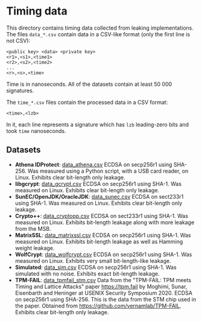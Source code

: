 # Timing data

This directory contains timing data collected from leaking implementations.
The files `data_*.csv` contain data in a CSV-like format (only the first line is not CSV):
```
<public key> <data> <private key>
<r1>,<s1>,<time1>
<r2>,<s2>,<time2>
...
<r>,<s>,<time>
```
Time is in nanoseconds. All of the datasets contain at least 50 000 signatures.

The `time_*.csv` files contain the processed data in a CSV format:
```
<time>,<lzb>
```
In it, each line represents a signature which has `lzb` leading-zero bits and
took `time` nanoseconds.

## Datasets

 - **Athena IDProtect**: [data_athena.csv](data_athena.csv) ECDSA on secp256r1 using SHA-256. Was 
 measured using a Python script, with a USB card reader, on Linux. Exhibits clear bit-length only leakage.
 - **libgcrypt**: [data_gcrypt.csv](data_gcrypt.csv) ECDSA on secp256r1 using SHA-1. Was measured 
 on Linux. Exhibits clear bit-length only leakage.
 - **SunEC/OpenJDK/OracleJDK**: [data_sunec.csv](data_sunec.csv) ECDSA on sect233r1 using SHA-1. Was 
 measured on Linux. Exhibits clear bit-length only leakage.
 - **Crypto++**: [data_cryptopp.csv](data_cryptopp.csv) ECDSA on sect233r1 using SHA-1. Was measured
 on Linux. Exhibits bit-length leakage along with more leakage from the MSB.
 - **MatrixSSL**: [data_matrixssl.csv](data_matrixssl.csv) ECDSA on secp256r1 using SHA-1. Was measured
 on Linux. Exhibits bit-length leakage as well as Hamming weight leakage.
 - **WolfCrypt**: [data_wolfcrypt.csv](data_wolfcrypt.csv) ECDSA on secp256r1 using SHA-1. Was measured
 on Linux. Exhibits very small bit-length-like leakage.
 - **Simulated**: [data_sim.csv](data_sim.csv) ECDSA on secp256r1 using SHA-1. Was simulated with no noise.
 Exhibits exact bit-length leakage.
 - **TPM-FAIL**: [data_tpmfail_stm.csv](data_tpmfail_stm.csv) Data from the "TPM-FAIL:
 TPM meets Timing and Lattice Attacks" paper <https://tpm.fail> by Moghimi, Sunar, Eisenbarth and Heninger
 at USENIX Security Symposium 2020. ECDSA on secp256r1 using SHA-256. This is the data from the STM
 chip used in the paper. Obtained from <https://github.com/vernamlab/TPM-FAIL>. Exhibits clear bit-length only leakage.